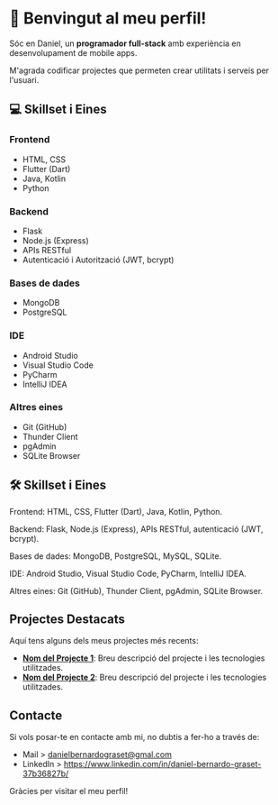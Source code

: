 # 👋 Benvingut al meu perfil!

Sóc en Daniel, un **programador full-stack** amb experiència en desenvolupament de mobile apps. 

M'agrada codificar projectes que permeten crear utilitats i serveis per l'usuari.


## 💻 Skillset i Eines

### Frontend
- HTML, CSS
- Flutter (Dart)
- Java, Kotlin
- Python

### Backend
- Flask
- Node.js (Express)
- APIs RESTful
- Autenticació i Autorització (JWT, bcrypt)

### Bases de dades
- MongoDB
- PostgreSQL

### IDE
- Android Studio
- Visual Studio Code
- PyCharm
- IntelliJ IDEA

### Altres eines
- Git (GitHub)
- Thunder Client
- pgAdmin
- SQLite Browser




## 🛠️ Skillset i Eines

Frontend: HTML, CSS, Flutter (Dart), Java, Kotlin, Python.

Backend: Flask, Node.js (Express), APIs RESTful, autenticació (JWT, bcrypt).

Bases de dades: MongoDB, PostgreSQL, MySQL, SQLite.

IDE: Android Studio, Visual Studio Code, PyCharm, IntelliJ IDEA.

Altres eines: Git (GitHub), Thunder Client, pgAdmin, SQLite Browser.







## Projectes Destacats

Aquí tens alguns dels meus projectes més recents:

- **[Nom del Projecte 1](enllaç-al-projecte-1)**: Breu descripció del projecte i les tecnologies utilitzades.
- **[Nom del Projecte 2](enllaç-al-projecte-2)**: Breu descripció del projecte i les tecnologies utilitzades.

## Contacte

Si vols posar-te en contacte amb mi, no dubtis a fer-ho a través de:

- Mail > danielbernardograset@gmal.com
- LinkedIn > https://www.linkedin.com/in/daniel-bernardo-graset-37b36827b/


Gràcies per visitar el meu perfil!
